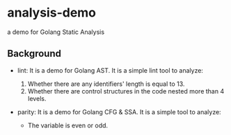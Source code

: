# analysis-demo
a demo for Golang Static Analysis

## Background

* lint: It is a demo for Golang AST. It is a simple lint tool to analyze:
  1. Whether there are any identifiers' length is equal to 13.
  2. Whether there are control structures in the code nested more than 4 levels.

* parity: It is a demo for Golang CFG & SSA. It is a simple tool to analyze:
  - The variable is even or odd.

